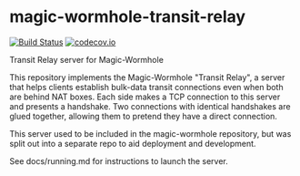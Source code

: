 # magic-wormhole-transit-relay

[![Build Status](https://travis-ci.org/warner/magic-wormhole-transit-relay.svg?branch=master)](https://travis-ci.org/warner/magic-wormhole-transit-relay)
[![codecov.io](https://codecov.io/github/warner/magic-wormhole-transit-relay/coverage.svg?branch=master)](https://codecov.io/github/warner/magic-wormhole-transit-relay?branch=master)


Transit Relay server for Magic-Wormhole

This repository implements the Magic-Wormhole "Transit Relay", a server that
helps clients establish bulk-data transit connections even when both are
behind NAT boxes. Each side makes a TCP connection to this server and
presents a handshake. Two connections with identical handshakes are glued
together, allowing them to pretend they have a direct connection.

This server used to be included in the magic-wormhole repository, but was
split out into a separate repo to aid deployment and development.

See docs/running.md for instructions to launch the server.
